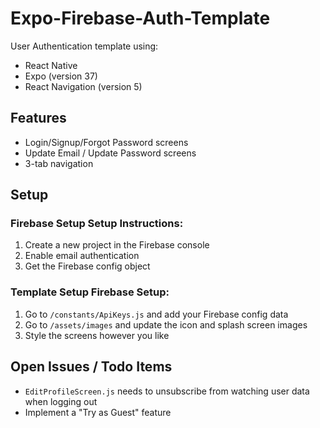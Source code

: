 # Expo-Firebase-Auth-Template	
User Authentication template using:	
* React Native	
* Expo (version 37)	
* React Navigation (version 5)	


## Features	
* Login/Signup/Forgot Password screens	
* Update Email / Update Password screens	
* 3-tab navigation	


## Setup	


### Firebase Setup	Setup Instructions:
1. Create a new project in the Firebase console	
2. Enable email authentication	
3. Get the Firebase config object	


### Template Setup	    Firebase Setup:
1. Go to `/constants/ApiKeys.js` and add your Firebase config data	    
2. Go to `/assets/images` and update the icon and splash screen images	    
3. Style the screens however you like	    


## Open Issues / Todo Items	
* `EditProfileScreen.js` needs to unsubscribe from watching user data when logging out	
* Implement a "Try as Guest" feature
